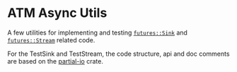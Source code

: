 # ATM Async Utils

A few utilities for implementing and testing [`futures::Sink`](https://docs.rs/futures/0.1.17/futures/sink/index.html) and [`futures::Stream`](https://docs.rs/futures/0.1.17/futures/stream/index.html) related code.

For the TestSink and TestStream, the code structure, api and doc comments are based on the [partial-io](https://crates.io/crates/partial-io) crate.